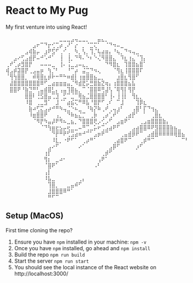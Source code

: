 # React to My Pug

My first venture into using React!

⠀⠀⠀⠀⠀⠀⠀⠀⠀⠀⠀⠀⠀⠀⣀⣀⣀⣠⢤⣀⣀⡀⠀⠀⣤⣄⡀⠀⠀⠀⠀⠀⠀⠀⠀⠀⠀⠀⠀⠀⠀⠀⠀⠀⠀⠀⠀⠀
⠀⠀⠀⠀⠀⠀⠀⣠⠖⠉⠙⡖⢊⢉⡴⢀⠜⠁⡔⠀⡀⠈⣉⢍⠁⠀⠈⠙⠲⠤⣀⠀⠀⠀⠀⠀⠀⠀⠀⠀⠀⠀⠀⠀⠀⠀⠀⠀
⠀⠀⠀⠀⠀⣠⢾⣷⡤⠀⣰⠟⣫⠋⢀⠊⢀⠀⠳⡀⢣⡀⢹⡈⢧⣴⣶⡄⠘⢦⡀⠙⠲⢤⣀⠀⠀⠀⠀⠀⠀⠀⠀⠀⠀⠀⠀⠀
⠀⠀⣠⠔⢋⣠⣾⡟⠤⠚⠡⠚⠁⠀⢸⠀⢸⡀⠙⠻⠄⠑⠆⠑⢌⠻⣿⣿⣄⠀⠹⣆⢰⣄⠈⢹⡄⠀⠀⠀⠀⠀⠀⠀⠀⠀⠀⠀
⢀⠞⢁⡴⣻⣿⡟⠀⠀⠤⠤⠤⣀⠀⢸⠄⢨⣀⣠⠤⣄⡀⠀⠀⠀⠀⠙⠻⣿⣆⠀⢹⣿⣿⣦⣿⠁⠀⠀⠀⠀⠀⠀⠀⠀⠀⠀⠀
⢾⣠⡾⣽⣿⡟⢀⣠⣤⡶⠀⢳⡈⠃⠀⠀⠘⠉⡴⠀⣬⣉⠙⠲⢄⠀⠀⠀⠈⢻⣆⢸⣿⣿⣿⠏⠀⠀⠀⠀⠀⠀⠀⠀⠀⠀⠀⠀
⠈⢻⢳⣿⣿⡀⠀⠾⢿⣿⣆⡾⠗⠒⠛⠓⠶⣾⡇⢰⣶⣿⣿⣦⣀⡀⠀⠀⠀⣰⣿⣆⢻⣿⠋⠀⠀⠀⠀⠀⠀⠀⠀⠀⠀⠀⠀⠀
⠀⣼⣿⣿⣿⣿⣿⣿⣿⠿⠋⣀⣴⣶⣶⣶⣤⡈⠻⣾⣟⡥⣛⣿⣷⣝⢶⡄⢰⣿⣿⣿⣦⣧⠀⠀⠀⠀⠀⠀⠀⠀⠀⠀⠀⠀⠀⠀
⠀⣿⣿⠟⠘⣷⣙⠛⢃⣤⣾⣿⣃⡄⢠⣤⢹⣿⣦⡀⠉⠈⣿⣿⠿⢛⣼⢣⠈⢿⢻⡇⢻⡟⠀⠀⠀⠀⠀⠀⠀⠀⠀⠀⠀⠀⠀⠀
⠀⠀⠀⠀⠀⣿⣿⠇⢘⣫⣿⣤⢉⣹⠀⣋⠉⣈⠉⢿⣦⣈⣿⣿⣿⣿⠃⢸⠄⢸⢸⡇⠀⢻⣆⡀⠀⠀⠀⠀⠀⠀⠀⠀⠀⠀⠀⠀
⠀⠀⠀⠀⠀⠸⣿⠀⢀⣀⣻⠁⠀⣸⠈⠁⣴⣮⢍⠛⠿⣧⠘⣿⡟⠋⢀⠎⠀⠉⣸⠀⠀⠀⢹⡿⣆⠀⠀⠀⠀⠀⠀⠀⠀⠀⠀⠀
⠀⠀⠀⠀⠀⠀⣷⠴⢋⣍⣠⡴⠚⠛⠳⢤⣈⠑⠦⣀⠀⠘⢷⡝⠷⢀⠞⢀⢤⣰⠃⠀⠀⢠⣿⠃⡏⠙⢲⣄⠀⠀⠀⠀⠀⠀⠀⠀
⠀⠀⠀⠀⠀⠀⠸⣶⣿⣿⠟⠀⠀⢠⡀⠀⠙⠷⣦⣌⡉⠀⢀⡷⠀⢀⡴⢁⠞⠁⠀⢀⣴⡟⠁⠀⠁⠀⢀⣿⣆⠀⠀⠀⠀⠀⠀⠀
⠀⠀⠀⠀⠀⠀⠀⠈⠻⡟⠳⣤⡼⠟⠻⠦⣀⣦⡀⠙⣿⣿⣿⢟⡠⢊⡠⠋⠀⣠⣶⠟⠁⠀⠀⢀⣠⣶⣿⣿⣿⣷⡄⠀⠀⠀⠀⠀
⠀⠀⠀⠀⠀⠀⠀⠀⠀⠈⠙⢳⣶⣖⣢⡤⢖⣀⣀⠤⠛⢉⣀⡥⠖⢉⣠⣴⠟⠋⠀⠀⠀⣠⣴⣿⣿⠿⠟⣻⣿⣿⣿⣷⣦⣀⠀⠀
⠀⠀⠀⠀⠀⠀⠀⠀⠀⠀⠀⠀⠙⡟⠛⠟⢋⣩⣴⠶⠚⠉⠁⣠⡶⠟⠉⠀⠀⠀⢀⣤⣾⡿⠟⠉⠀⣠⣾⣿⠿⠿⠿⠿⢿⣿⣦⠀
⠀⠀⠀⠀⠀⠀⠀⠀⠀⠀⠀⠀⠸⣇⡀⠐⠟⠋⠁⠀⢀⡴⠛⠁⠀⠀⠀⠀⢀⣴⣿⠟⠉⠀⠀⢀⡾⠛⠉⠀⠀⠀⠀⠀⠀⠀⠉⠃
⠀⠀⠀⠀⠀⠀⠀⠀⠀⠀⠀⣠⠔⠋⠀⠀⠀⠀⠀⠔⠁⠀⠀⠀⠀⠀⠀⣠⡿⠋⠀⠀⠀⠀⡰⠋⠀⠀⠀⠀⠀⠀⠀⠀⠀⠀⠀⠀
⠀⠀⠀⠀⠀⠀⠀⠀⠀⠀⢰⡏⠀⠀⠀⠀⠀⠀⠀⠀⠀⠀⠀⠀⠀⢀⡾⠋⠀⠀⠀⠀⠀⠀⠀⠀⠀⠀⠀⠀⠀⠀⠀⠀⠀⠀⠀⠀
⠀⠀⠀⠀⠀⠀⠀⠀⠀⠀⢻⡆⠀⣀⠴⠂⠀⠀⠀⠀⠀⠀⠀⠀⢠⠟⠁⠀⠀⠀⠀⠀⠀⠀⠀⠀⠀⠀⠀⠀⠀⠀⠀⠀⠀⠀⠀⠀
⠀⠀⠀⠀⠀⠀⠀⠀⠀⠀⠈⣿⠟⠁⠀⠀⠀⠀⠀⠀⠀⠀⠀⠠⠃⠀⠀⠀⠀⠀⠀⠀⠀⠀⠀⠀⠀⠀⠀⠀⠀⠀⠀⠀⠀⠀⠀⠀
⠀⠀⠀⠀⠀⠀⠀⠀⠀⠀⢠⡇⠀⠀⠀⠀⠀⠀⠀⠀⠀⠀⠀⠀⠀⠀⠀⠀⠀⠀⠀⠀⠀⠀⠀⠀⠀⠀⠀⠀⠀⠀⠀⠀⠀⠀⠀⠀
⠀⠀⠀⠀⠀⠀⠀⠀⠀⠀⠸⣧⣀⠀⠀⠀⠀⠀⠀⢀⡄⠀⠀⠀⠀⠀⠀⠀⠀⠀⠀⠀⠀⠀⠀⠀⠀⠀⠀⠀⠀⠀⠀⠀⠀⠀⠀⠀
⠀⠀⠀⠀⠀⠀⠀⠀⠀⠀⠀⢹⣿⡀⠀⠀⣀⣤⠾⠋⠀⠀⠀⠀⠀⠀⠀⠀⠀⠀⠀⠀⠀⠀⠀⠀⠀⠀⠀⠀⠀⠀⠀⠀⠀⠀⠀⠀
⠀⠀⠀⠀⠀⠀⠀⠀⠀⠀⠀⣸⣿⣿⣿⠿⠛⠁⠀⠀⠀⠀⠀⠀⠀⠀⠀⠀⠀⠀⠀⠀⠀⠀⠀⠀⠀⠀⠀⠀⠀⠀⠀⠀⠀⠀⠀⠀
⠀⠀⠀⠀⠀⠀⠀⠀⠀⠀⠀⠛⠋⠉⠀⠀⠀⠀⠀⠀⠀⠀⠀⠀⠀⠀⠀⠀⠀⠀⠀⠀⠀⠀⠀⠀⠀⠀⠀⠀⠀⠀⠀⠀⠀⠀⠀⠀

## Setup (MacOS)

First time cloning the repo?

1. Ensure you have `npm` installed in your machine: `npm -v`
1. Once you have `npm` installed, go ahead and `npm install`
1. Build the repo `npm run build`
1. Start the server `npm run start`
1. You should see the local instance of the React website on http://localhost:3000/
